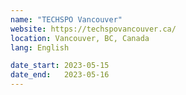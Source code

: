 ```yaml
---
name: "TECHSPO Vancouver"
website: https://techspovancouver.ca/
location: Vancouver, BC, Canada
lang: English

date_start: 2023-05-15
date_end:   2023-05-16
---
```

